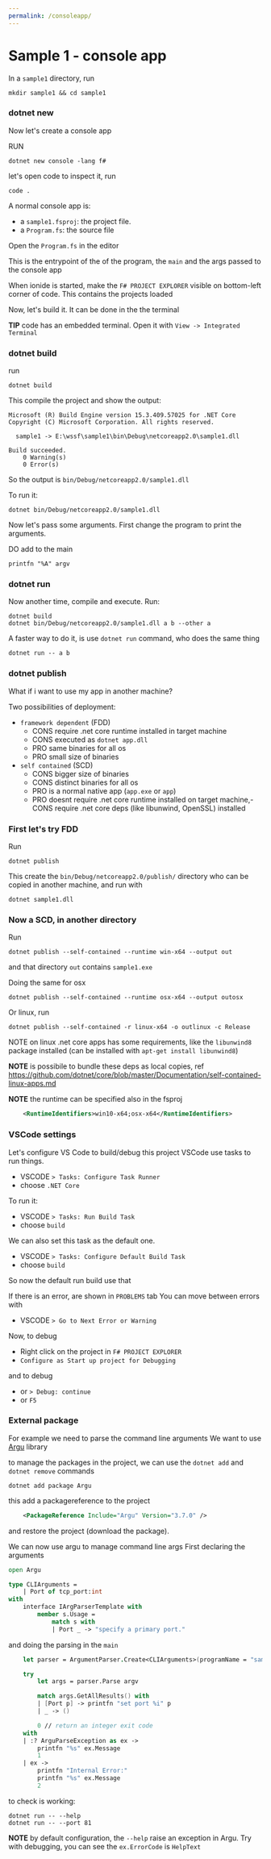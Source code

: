```yaml
---
permalink: /consoleapp/
---
```


# Sample 1 - console app

In a `sample1` directory, run

```
mkdir sample1 && cd sample1
```

### dotnet new

Now let's create a console app 

RUN

```
dotnet new console -lang f#
```

let's open code to inspect it, run

```
code .
```

A normal console app is:
- a `sample1.fsproj`: the project file.
- a `Program.fs`: the source file

Open the `Program.fs` in the editor

This is the entrypoint of the of the program, the `main` and the args passed to the console app

When ionide is started, make the `F# PROJECT EXPLORER` visible on bottom-left corner of code.
This contains the projects loaded

Now, let's build it.
It can be done in the the terminal

**TIP** code has an embedded terminal. Open it with `View -> Integrated Terminal`

### dotnet build

run

```
dotnet build
```

This compile the project and show the output:

```
Microsoft (R) Build Engine version 15.3.409.57025 for .NET Core
Copyright (C) Microsoft Corporation. All rights reserved.

  sample1 -> E:\wssf\sample1\bin\Debug\netcoreapp2.0\sample1.dll

Build succeeded.
    0 Warning(s)
    0 Error(s)
```

So the output is `bin/Debug/netcoreapp2.0/sample1.dll`

To run it:

```
dotnet bin/Debug/netcoreapp2.0/sample1.dll
```

Now let's pass some arguments.
First change the program to print the arguments.

DO add to the main

```
printfn "%A" argv
```

### dotnet run

Now another time, compile and execute. Run:

```
dotnet build
dotnet bin/Debug/netcoreapp2.0/sample1.dll a b --other a
```

A faster way to do it, is use `dotnet run` command, who does the same thing

```
dotnet run -- a b
```

### dotnet publish

What if i want to use my app in another machine?

Two possibilities of deployment:

- `framework dependent` (FDD)
  - CONS require .net core runtime installed in target machine
  - CONS executed as `dotnet app.dll`
  - PRO same binaries for all os
  - PRO small size of binaries
- `self contained` (SCD)
  - CONS bigger size of binaries
  - CONS distinct binaries for all os
  - PRO is a normal native app (`app.exe` or `app`)
  - PRO doesnt require .net core runtime installed on target machine,- CONS require .net core deps (like libunwind, OpenSSL) installed

### First let's try FDD

Run 

```
dotnet publish
```

This create the `bin/Debug/netcoreapp2.0/publish/` directory
who can be copied in another machine, and run with

```
dotnet sample1.dll
```

### Now a SCD, in another directory

Run 

```
dotnet publish --self-contained --runtime win-x64 --output out
```

and that directory `out` contains `sample1.exe`

Doing the same for osx

```
dotnet publish --self-contained --runtime osx-x64 --output outosx
```

Or linux, run

```
dotnet publish --self-contained -r linux-x64 -o outlinux -c Release
```

NOTE on linux .net core apps has some requirements, like the `libunwind8` package installed (can be installed with `apt-get install libunwind8`)


**NOTE** is possibile to bundle these deps as local copies, ref https://github.com/dotnet/core/blob/master/Documentation/self-contained-linux-apps.md


**NOTE** the runtime can be specified also in the fsproj

```xml
    <RuntimeIdentifiers>win10-x64;osx-x64</RuntimeIdentifiers>
```

### VSCode settings

Let's configure VS Code to build/debug this project
VSCode use tasks to run things.

- VSCODE `> Tasks: Configure Task Runner`
- choose `.NET Core`

To run it:

- VSCODE `> Tasks: Run Build Task`
- choose `build`

We can also set this task as the default one.

- VSCODE `> Tasks: Configure Default Build Task`
- choose `build`

So now the default run build use that

If there is an error, are shown in `PROBLEMS` tab
You can move between errors with

- VSCODE `> Go to Next Error or Warning`

Now, to debug

- Right click on the project in `F# PROJECT EXPLORER`
- `Configure as Start up project for Debugging`

and to debug

- or `> Debug: continue`
- or `F5`

### External package

For example we need to parse the command line arguments
We want to use [Argu](http://fsprojects.github.io/Argu/) library

to manage the packages in the project, we can use the `dotnet add` and `dotnet remove` commands

```
dotnet add package Argu
```

this add a packagereference to the project

```xml
    <PackageReference Include="Argu" Version="3.7.0" />
```

and restore the project (download the package).

We can now use argu to manage command line args
First declaring the arguments

```fsharp
open Argu

type CLIArguments =
    | Port of tcp_port:int
with
    interface IArgParserTemplate with
        member s.Usage =
            match s with
            | Port _ -> "specify a primary port."
```

and doing the parsing in the `main`

```fsharp
    let parser = ArgumentParser.Create<CLIArguments>(programName = "sample1")

    try
        let args = parser.Parse argv

        match args.GetAllResults() with
        | [Port p] -> printfn "set port %i" p
        | _ -> ()

        0 // return an integer exit code
    with
    | :? ArguParseException as ex ->
        printfn "%s" ex.Message
        1
    | ex ->
        printfn "Internal Error:"
        printfn "%s" ex.Message
        2
```

to check is working:

```
dotnet run -- --help
dotnet run -- --port 81
```

**NOTE** by default configuration, the `--help` raise an exception in Argu.
Try with debugging, you can see the `ex.ErrorCode` is `HelpText`
